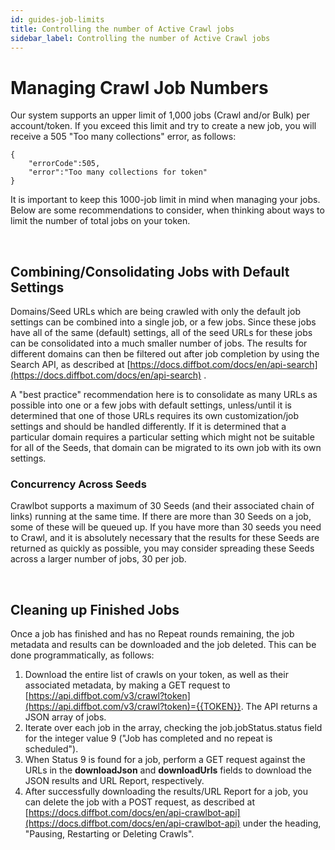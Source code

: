 ```yaml
---
id: guides-job-limits
title: Controlling the number of Active Crawl jobs
sidebar_label: Controlling the number of Active Crawl jobs
---
```


# Managing Crawl Job Numbers

 Our system supports an upper limit of 1,000 jobs (Crawl and/or Bulk) per account/token. If you exceed this limit and try to create a new job, you will receive a 505 "Too many collections" error, as follows:

```
{
    "errorCode":505,
    "error":"Too many collections for token"
}
```

 It is important to keep this 1000-job limit in mind when managing your jobs. Below are some recommendations to consider, when thinking about ways to limit the number of total jobs on your token.

&nbsp; 

## Combining/Consolidating Jobs with Default Settings

Domains/Seed URLs which are being crawled with only the default job settings can be combined into a single job, or a few jobs.  Since these jobs have all of the same (default) settings, all of the seed URLs for these jobs can be consolidated into a much smaller number of jobs. The results for different domains can then be filtered out after job completion by using the Search API, as described at [https://docs.diffbot.com/docs/en/api-search](https://docs.diffbot.com/docs/en/api-search) .

 A "best practice" recommendation here is to consolidate as many URLs as possible into one or a few jobs with default settings, unless/until it is determined that one of those URLs requires its own customization/job settings and should be handled differently. If it is determined that a particular domain requires a particular setting which might not be suitable for all of the Seeds, that domain can be migrated to its own job with its own settings.

### Concurrency Across Seeds

Crawlbot supports a maximum of 30 Seeds (and their associated chain of links) running at the same time.  If there are more than 30 Seeds on a job, some of these will be queued up.  If you have more than 30 seeds you need to Crawl, and it is absolutely necessary that the results for these Seeds are returned as quickly as possible, you may consider spreading these Seeds across a larger number of jobs, 30 per job.

&nbsp;  

## Cleaning up Finished Jobs
Once a job has finished and has no Repeat rounds remaining, the job metadata and results can be downloaded and the job deleted. This can be done programmatically, as follows:
  1. Download the entire list of crawls on your token, as well as their associated metadata, by making a GET request to [https://api.diffbot.com/v3/crawl?token](https://api.diffbot.com/v3/crawl?token)={{TOKEN}}. The API returns a JSON array of jobs.
  2. Iterate over each job in the array, checking the job.jobStatus.status field for the integer value 9 ("Job has completed and no repeat is scheduled").
  3. When Status 9 is found for a job, perform a GET request against the URLs in the **downloadJson** and **downloadUrls** fields to download the JSON results and URL Report, respectively.
  4. After successfully downloading the results/URL Report for a job, you can delete the job with a POST request, as described at [https://docs.diffbot.com/docs/en/api-crawlbot-api](https://docs.diffbot.com/docs/en/api-crawlbot-api) under the heading, "Pausing, Restarting or Deleting Crawls".